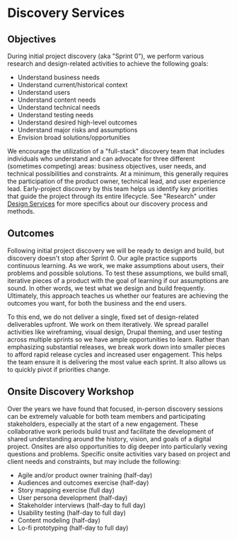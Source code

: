# Discovery Services

## Objectives

During initial project discovery (aka "Sprint 0"), we perform various research and design-related activities to achieve the following goals:

- Understand business needs
- Understand current/historical context
- Understand users
- Understand content needs
- Understand technical needs
- Understand testing needs
- Understand desired high-level outcomes
- Understand major risks and assumptions
- Envision broad solutions/opportunities

We encourage the utilization of a "full-stack" discovery team that includes individuals who understand and can advocate for three different (sometimes competing) areas: business objectives, user needs, and technical possibilities and constraints. At a minimum, this generally requires the participation of the product owner, technical lead, and user experience lead. Early-project discovery by this team helps us identify key priorities that guide the project through its entire lifecycle. See "Research" under [Design Services](design-services.md) for more specifics about our discovery process and methods.

## Outcomes

Following initial project discovery we will be ready to design and build, but discovery doesn't stop after Sprint 0. Our agile practice supports continuous learning. As we work, we make assumptions about users, their problems and possible solutions. To test these assumptions, we build small, iterative pieces of a product with the goal of learning if our assumptions are sound. In other words, we test what we design and build frequently. Ultimately, this approach teaches us whether our features are achieving the outcomes you want, for both the business and the end users.

To this end, we do not deliver a single, fixed set of design-related deliverables upfront. We work on them iteratively. We spread parallel activities like wireframing, visual design, Drupal theming, and user testing across multiple sprints so we have ample opportunities to learn. Rather than emphasizing substantial releases, we break work down into smaller pieces to afford rapid release cycles and increased user engagement. This helps the team ensure it is delivering the most value each sprint. It also allows us to quickly pivot if priorities change.

## Onsite Discovery Workshop

Over the years we have found that focused, in-person discovery sessions can be extremely valuable for both team members and participating stakeholders, especially at the start of a new engagement. These collaborative work periods build trust and facilitate the development of shared understanding around the history, vision, and goals of a digital project. Onsites are also opportunities to dig deeper into particularly vexing questions and problems. Specific onsite activities vary based on project and client needs and constraints, but may include the following:

- Agile and/or product owner training (half-day)
- Audiences and outcomes exercise (half-day)
- Story mapping exercise (full day)
- User persona development (half-day)
- Stakeholder interviews (half-day to full day)
- Usability testing (half-day to full day)
- Content modeling (half-day)
- Lo-fi prototyping (half-day to full day)
